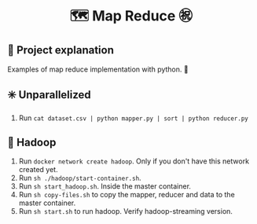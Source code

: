 <h1 style="margin-top:10px;" align="center"> 🗺️
  <strong> Map Reduce </strong> ㊗️
</h1>

## 🐧 Project explanation

Examples of map reduce implementation with python. 🌟

## ✳️ Unparallelized

1. Run `cat dataset.csv | python mapper.py | sort | python reducer.py`

## 🚀 Hadoop

1. Run `docker network create hadoop`. Only if you don't have this network created yet.
2. Run `sh ./hadoop/start-container.sh`.
3. Run `sh start_hadoop.sh`. Inside the master container.
4. Run `sh copy-files.sh` to copy the mapper, reducer and data to the master container.
5. Run `sh start.sh` to run hadoop. Verify hadoop-streaming version.
